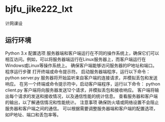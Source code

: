 # bjfu_jike222_lxt
计网课设
## 运行环境
Python 3.x
配置选项
服务器端和客户端运行在不同的操作系统上，确保它们可以相互访问。例如，可以将服务器端运行在Linux服务器上，而客户端运行在Windows或Linux等操作系统上。
确保客户端能够访问服务器的IP地址和端口。
程序运行步骤
打开终端或命令提示符。
启动服务器端程序，运行以下命令：
python server.py
服务器将开始监听来自客户端的连接请求，并模拟丢包和发送响应。
在另一个终端或命令提示符中，启动客户端程序，运行以下命令：
python client.py
客户端将向服务器发送12个请求，并模拟丢包和接收响应。
客户端将输出每个请求的发送和接收情况，以及通信性能的统计信息。
查看服务器和客户端的输出，以了解通信情况和性能统计。
注意事项
确保防火墙或网络设置不会阻止服务器和客户端之间的通信。
可以根据需要调整服务器端和客户端的配置选项，如IP地址、端口和丢包率等。
